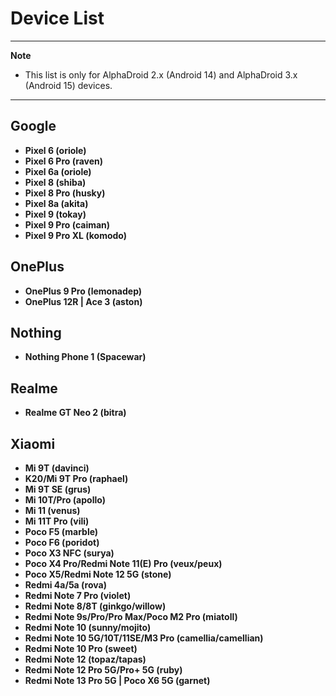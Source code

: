 # Device List

---
**Note**
- This list is only for AlphaDroid 2.x (Android 14) and AlphaDroid 3.x (Android 15) devices.

---

## Google
- **Pixel 6 (oriole)**
- **Pixel 6 Pro (raven)**
- **Pixel 6a (oriole)**
- **Pixel 8 (shiba)**
- **Pixel 8 Pro (husky)**
- **Pixel 8a (akita)**
- **Pixel 9 (tokay)**
- **Pixel 9 Pro (caiman)**
- **Pixel 9 Pro XL (komodo)**

## OnePlus
- **OnePlus 9 Pro (lemonadep)**
- **OnePlus 12R | Ace 3 (aston)**

## Nothing
- **Nothing Phone 1 (Spacewar)**

## Realme
- **Realme GT Neo 2 (bitra)**

## Xiaomi
- **Mi 9T (davinci)**
- **K20/Mi 9T Pro (raphael)**
- **Mi 9T SE (grus)**
- **Mi 10T/Pro (apollo)**
- **Mi 11 (venus)**
- **Mi 11T Pro (vili)**
- **Poco F5 (marble)** 
- **Poco F6 (poridot)** 
- **Poco X3 NFC (surya)** 
- **Poco X4 Pro/Redmi Note 11(E) Pro (veux/peux)** 
- **Poco X5/Redmi Note 12 5G (stone)** 
- **Redmi 4a/5a (rova)** 
- **Redmi Note 7 Pro (violet)**
- **Redmi Note 8/8T (ginkgo/willow)** 
- **Redmi Note 9s/Pro/Pro Max/Poco M2 Pro (miatoll)**
- **Redmi Note 10 (sunny/mojito)** 
- **Redmi Note 10 5G/10T/11SE/M3 Pro (camellia/camellian)**
- **Redmi Note 10 Pro (sweet)** 
- **Redmi Note 12 (topaz/tapas)**
- **Redmi Note 12 Pro 5G/Pro+ 5G (ruby)**
- **Redmi Note 13 Pro 5G | Poco X6 5G (garnet)**
